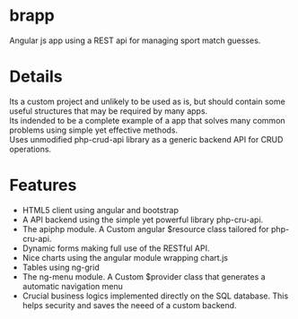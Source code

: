 # brapp
Angular js app using a REST api for managing sport match guesses.  

# Details
Its a custom project and unlikely to be used as is, but should contain some useful structures that may be required by many apps.  
Its indended to be a complete example of a app that solves many common problems using simple yet effective methods.  
Uses unmodified php-crud-api library as a generic backend API for CRUD operations.  

# Features
 - HTML5 client using angular and bootstrap
 - A API backend using the simple yet powerful library php-cru-api.
 - The apiphp module. A Custom angular $resource class tailored for php-cru-api.
 - Dynamic forms making full use of the RESTful API.
 - Nice charts using the angular module wrapping chart.js
 - Tables using ng-grid
 - The ng-menu module. A Custom $provider class that generates a automatic navigation menu
 - Crucial business logics implemented directly on the SQL database. This helps security and saves the neeed of a custom backend.
 
